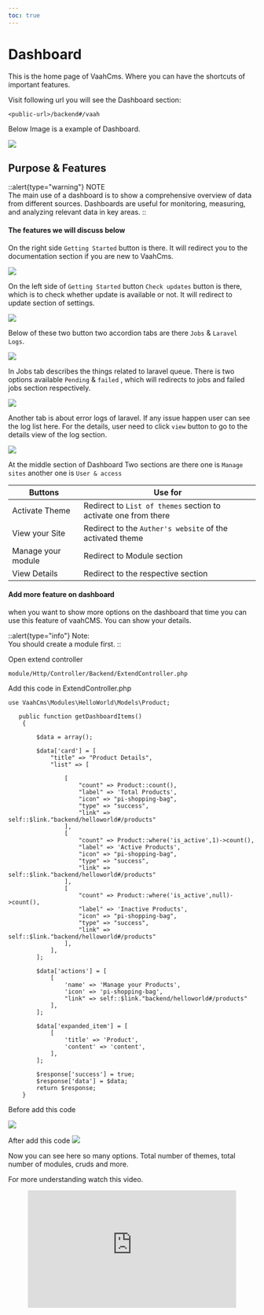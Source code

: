 ```yaml
---
toc: true
---
```

# Dashboard



This is the home page of VaahCms. Where you can have the shortcuts of important features.


Visit following url you will see the Dashboard section:

```http request
<public-url>/backend#/vaah
```

Below Image is a example of Dashboard.

<img src="/images/2.x-dashboard-1.png">

## Purpose & Features

::alert{type="warning"}
NOTE   
The main use of a dashboard is to show a comprehensive overview of data from different sources. 
Dashboards are useful for monitoring, measuring, and analyzing relevant data in key areas.
::

#### The features we will discuss below

On the right side `Getting Started` button is there. It will redirect you to the documentation section if you are new to VaahCms.

<img src="/images/2.x-dashboard-2.png">

On the left side of `Getting Started` button `Check updates` button is there, which is to check whether update is available or not.
It will redirect to update section of settings.

<img src="/images/2.x-dashboard-3.png">

Below of these two button two accordion tabs are there `Jobs` & `Laravel Logs`.

<img src="/images/2.x-dashboard-4.png">

In Jobs tab describes the things related to laravel queue. There is two options 
available `Pending` & `failed` , which will redirects to jobs and failed jobs section respectively.

<img src="/images/2.x-dashboard-5.png">

Another tab is about error logs of laravel. If any issue happen user can see the log list here.
For the details, user need to click `view` button to go to the details view of the log section.

<img src="/images/2.x-dashboard-6.png">

At the middle section of Dashboard Two sections are there one is `Manage sites`
another one is `User & access`

| Buttons            | Use for         |
| -----------------  | --------------- |
| Activate Theme     | Redirect to `List of themes` section to activate one from there |
| View your Site     | Redirect to the `Auther's website` of the activated theme       |
| Manage your module | Redirect to Module section         |
| View Details       | Redirect to the respective section |


#### Add more feature on dashboard 

when you want to show more options on the dashboard that time you can use this
feature of vaahCMS. You can show your details.


::alert{type="info"}
Note:   
You should create a module first.
::


Open extend controller

```http request
module/Http/Controller/Backend/ExtendController.php
```
Add this code in ExtendController.php

```shell
use VaahCms\Modules\HelloWorld\Models\Product;

   public function getDashboardItems()
    {

        $data = array();

        $data['card'] = [
            "title" => "Product Details",
            "list" => [

                [
                    "count" => Product::count(),
                    "label" => 'Total Products',
                    "icon" => "pi-shopping-bag",
                    "type" => "success",
                    "link" => self::$link."backend/helloworld#/products"
                ],
                [
                    "count" => Product::where('is_active',1)->count(),
                    "label" => 'Active Products',
                    "icon" => "pi-shopping-bag",
                    "type" => "success",
                    "link" => self::$link."backend/helloworld#/products"
                ],
                [
                    "count" => Product::where('is_active',null)->count(),
                    "label" => 'Inactive Products',
                    "icon" => "pi-shopping-bag",
                    "type" => "success",
                    "link" => self::$link."backend/helloworld#/products"
                ],
            ],
        ];

        $data['actions'] = [
            [
                'name' => 'Manage your Products',
                'icon' => 'pi-shopping-bag',
                "link" => self::$link."backend/helloworld#/products"
            ],
        ];

        $data['expanded_item'] = [
            [
                'title' => 'Product',
                'content' => 'content',
            ],
        ];

        $response['success'] = true;
        $response['data'] = $data;
        return $response;
    }
```

Before add this code

<img src="/images/2.x-dashboard-8.png">


After add this code
<img src="/images/2.x-dashboard-9.png">

Now you can see here so many options. Total number of themes, total number of modules, cruds and more.

For more understanding watch this video.
<figure class="video_container">
<iframe src="https://www.youtube.com/embed/CX7dqgFDjBI?autoplay=1&mute=1" title="How to show more options on the dashboard" autoplay=1 frameborder="0" allowfullscreen="true" style="width: 100%; aspect-ratio: 16/9;"></iframe>
</figure>